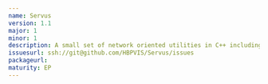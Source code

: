 ```yaml
---
name: Servus
version: 1.1
major: 1
minor: 1
description: A small set of network oriented utilities in C++ including a zeroconf implementation.
issuesurl: ssh://git@github.com/HBPVIS/Servus/issues
packageurl: 
maturity: EP
---
```

